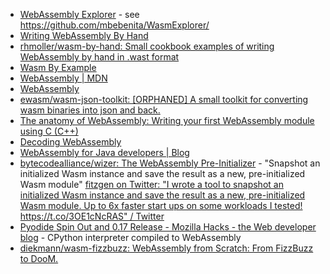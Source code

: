 - [WebAssembly Explorer](http://mbebenita.github.io/WasmExplorer/) - see https://github.com/mbebenita/WasmExplorer/
- [Writing WebAssembly By Hand](https://blog.scottlogic.com/2018/04/26/webassembly-by-hand.html)
- [rhmoller/wasm-by-hand: Small cookbook examples of writing WebAssembly by hand in .wast format](https://github.com/rhmoller/wasm-by-hand#references)
- [Wasm By Example](https://wasmbyexample.dev/)
- [WebAssembly | MDN](https://developer.mozilla.org/en-US/docs/WebAssembly)
- [WebAssembly](https://webassembly.org/)
- [ewasm/wasm-json-toolkit: \[ORPHANED\] A small toolkit for converting wasm binaries into json and back.](https://github.com/ewasm/wasm-json-toolkit)
- [The anatomy of WebAssembly: Writing your first WebAssembly module using C (C++)](https://itnext.io/the-anatomy-of-webassembly-writing-your-first-webassembly-module-using-c-c-d9ee18f7ac9b)
- [Decoding WebAssembly](https://jarombek.com/blog/jan-7-2019-web-assembly)
- [WebAssembly for Java developers | Blog](https://web.archive.org/web/20200805154639/http://blog.dmitryalexandrov.net/webassembly-for-java-developers/)
- [bytecodealliance/wizer: The WebAssembly Pre-Initializer](https://github.com/bytecodealliance/wizer) - "Snapshot an initialized Wasm instance and save the result as a new, pre-initialized  Wasm module" [fitzgen on Twitter: "I wrote a tool to snapshot an initialized Wasm instance and save the result as a new, pre-initialized Wasm module. Up to 6x faster start ups on some workloads I tested! https://t.co/3OE1cNcRAS" / Twitter](https://twitter.com/fitzgen/status/1341096767979364352)
- [Pyodide Spin Out and 0.17 Release - Mozilla Hacks - the Web developer blog](https://hacks.mozilla.org/2021/04/pyodide-spin-out-and-0-17-release/) - CPython interpreter compiled to WebAssembly
- [diekmann/wasm-fizzbuzz: WebAssembly from Scratch: From FizzBuzz to DooM.](https://github.com/diekmann/wasm-fizzbuzz)
